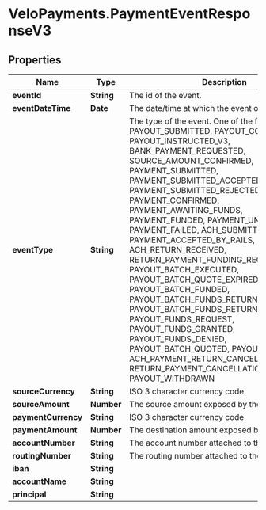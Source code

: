 # VeloPayments.PaymentEventResponseV3

## Properties

Name | Type | Description | Notes
------------ | ------------- | ------------- | -------------
**eventId** | **String** | The id of the event. | 
**eventDateTime** | **Date** | The date/time at which the event occurred. | 
**eventType** | **String** | The type of the event. One of the following values: PAYOUT_SUBMITTED, PAYOUT_COMPLETED, PAYOUT_INSTRUCTED_V3, BANK_PAYMENT_REQUESTED, SOURCE_AMOUNT_CONFIRMED, PAYMENT_SUBMITTED, PAYMENT_SUBMITTED_ACCEPTED, PAYMENT_SUBMITTED_REJECTED, PAYMENT_CONFIRMED, PAYMENT_AWAITING_FUNDS, PAYMENT_FUNDED, PAYMENT_UNFUNDED, PAYMENT_FAILED, ACH_SUBMITTED_TO_ODFI, PAYMENT_ACCEPTED_BY_RAILS, ACH_RETURN_RECEIVED, RETURN_PAYMENT_FUNDING_REQUESTED, PAYOUT_BATCH_EXECUTED, PAYOUT_BATCH_QUOTE_EXPIRED, PAYOUT_BATCH_FUNDED, PAYOUT_BATCH_FUNDS_RETURN_REQUEST, PAYOUT_BATCH_FUNDS_RETURNED, PAYOUT_FUNDS_REQUEST, PAYOUT_FUNDS_GRANTED, PAYOUT_FUNDS_DENIED, PAYOUT_BATCH_QUOTED, PAYOUT_QUOTED, ACH_PAYMENT_RETURN_CANCELLED, RETURN_PAYMENT_CANCELLATION_REQUESTED, PAYOUT_WITHDRAWN | 
**sourceCurrency** | **String** | ISO 3 character currency code | [optional] 
**sourceAmount** | **Number** | The source amount exposed by the event. | [optional] 
**paymentCurrency** | **String** | ISO 3 character currency code | [optional] 
**paymentAmount** | **Number** | The destination amount exposed by the event. | [optional] 
**accountNumber** | **String** | The account number attached to the event. | [optional] 
**routingNumber** | **String** | The routing number attached to the event. | [optional] 
**iban** | **String** |  | [optional] 
**accountName** | **String** |  | [optional] 
**principal** | **String** |  | [optional] 


